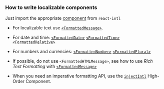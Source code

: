 ### How to write localizable components

Just import the appropriate [component](https://github.com/yahoo/react-intl/wiki#the-react-intl-module) from `react-intl`

- For localizable text use
[`<FormattedMessage>`](https://github.com/yahoo/react-intl/wiki/Components#formattedmessage).

- For date and time:
[`<FormattedDate>`](https://github.com/yahoo/react-intl/wiki/Components#formatteddate)
[`<FormattedTime>`](https://github.com/yahoo/react-intl/wiki/Components#formattedtime)
[`<FormattedRelative>`](https://github.com/yahoo/react-intl/wiki/Components#formattedrelative)

- For numbers and currencies:
[`<FormattedNumber>`](https://github.com/yahoo/react-intl/wiki/Components#formattednumber)
[`<FormattedPlural>`](https://github.com/yahoo/react-intl/wiki/Components#formattedplural)

- If possible, do not use `<FormattedHTMLMessage>`, see how to use *Rich Text Formatting* with
[`<FormattedMessage>`](https://github.com/yahoo/react-intl/wiki/Components#formattedmessage)

- When you need an imperative formatting API, use the [`injectIntl`](https://github.com/yahoo/react-intl/wiki/API#injectintl) High-Order Component.
